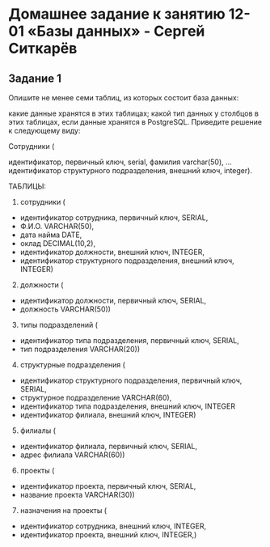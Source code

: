 # Домашнее задание к занятию 12-01 «Базы данных» - Сергей Ситкарёв

## Задание 1

Опишите не менее семи таблиц, из которых состоит база данных:

какие данные хранятся в этих таблицах;
какой тип данных у столбцов в этих таблицах, если данные хранятся в PostgreSQL.
Приведите решение к следующему виду:

Сотрудники (

идентификатор, первичный ключ, serial,
фамилия varchar(50),
...
идентификатор структурного подразделения, внешний ключ, integer).

ТАБЛИЦЫ:

1. сотрудники (
- идентификатор сотрудника, первичный ключ, SERIAL,
- Ф.И.О. VARCHAR(50),
- дата найма DATE,
- оклад DECIMAL(10,2),
- идентификатор должности, внешний ключ, INTEGER,
- идентификатор структурного подразделения, внешний ключ, INTEGER)

2. должности (
- идентификатор должности, первичный ключ, SERIAL,
- должность VARCHAR(50))

3. типы подразделений (
- идентификатор типа подразделения, первичный ключ, SERIAL,
- тип подразделения VARCHAR(20))

4. структурные подразделения (
- идентификатор структурного подразделения, первичный ключ, SERIAL,
- структурное подразделение VARCHAR(60),
- идентификатор типа подразделения, внешний ключ, INTEGER
- идентификатор филиала, внешний ключ, INTEGER)

5. филиалы (
- идентификатор филиала, первичный ключ, SERIAL,
- адрес филиала VARCHAR(60))

6. проекты (
- идентификатор проекта, первичный ключ, SERIAL,
- название проекта VARCHAR(30))

7. назначения на проекты (
- идентификатор сотрудника, внешний ключ, INTEGER,
- идентификатор проекта, внешний ключ, INTEGER,)